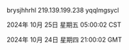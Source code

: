 brysjhhrhl 219.139.199.238 yqqlmgsycl

2024年 10月 25日 星期五 05:00:02 CST

2024年 10月 24日 星期四 21:00:02 GMT
